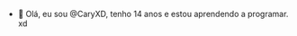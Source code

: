 - 👋 Olá, eu sou @CaryXD, tenho 14 anos e estou aprendendo a programar. xd


<!---
CaryXD/CaryXD is a ✨ special ✨ repository because its `README.md` (this file) appears on your GitHub profile.
You can click the Preview link to take a look at your changes.
--->
